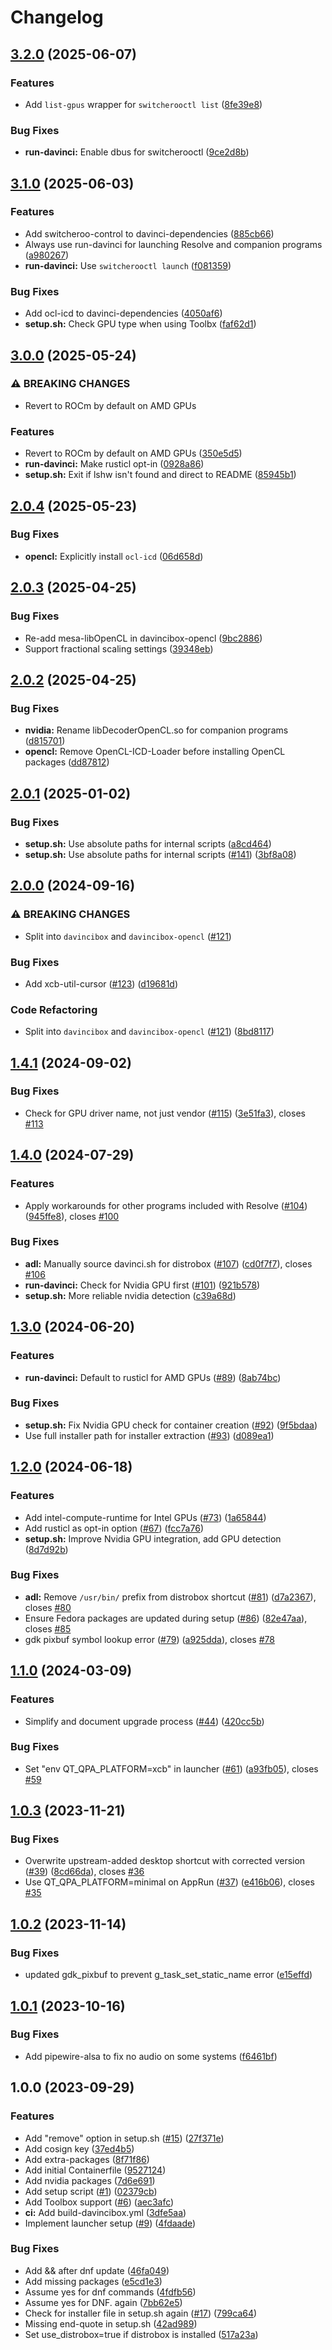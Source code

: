 # Changelog

## [3.2.0](https://github.com/zelikos/davincibox/compare/v3.1.0...v3.2.0) (2025-06-07)


### Features

* Add `list-gpus` wrapper for `switcherooctl list` ([8fe39e8](https://github.com/zelikos/davincibox/commit/8fe39e85b602a3ca56d5547f81653aa4706681ba))


### Bug Fixes

* **run-davinci:** Enable dbus for switcherooctl ([9ce2d8b](https://github.com/zelikos/davincibox/commit/9ce2d8b820e89c970e0f8caaae373ea4f2c6c150))

## [3.1.0](https://github.com/zelikos/davincibox/compare/v3.0.0...v3.1.0) (2025-06-03)


### Features

* Add switcheroo-control to davinci-dependencies ([885cb66](https://github.com/zelikos/davincibox/commit/885cb66c70c9a70ba0dafa11196dfdbfa9a2de24))
* Always use run-davinci for launching Resolve and companion programs ([a980267](https://github.com/zelikos/davincibox/commit/a980267cfc302b6e40125a289dabfad5183bf720))
* **run-davinci:** Use `switcherooctl launch` ([f081359](https://github.com/zelikos/davincibox/commit/f0813597d859e794e5da91122cd5d850ca379b4e))


### Bug Fixes

* Add ocl-icd to davinci-dependencies ([4050af6](https://github.com/zelikos/davincibox/commit/4050af69e480394c3871ec0ba937c465d3a75fbf))
* **setup.sh:** Check GPU type when using Toolbx ([faf62d1](https://github.com/zelikos/davincibox/commit/faf62d1236e764548f934f7c13057ea407bfa56f))

## [3.0.0](https://github.com/zelikos/davincibox/compare/v2.0.4...v3.0.0) (2025-05-24)


### ⚠ BREAKING CHANGES

* Revert to ROCm by default on AMD GPUs

### Features

* Revert to ROCm by default on AMD GPUs ([350e5d5](https://github.com/zelikos/davincibox/commit/350e5d5f0b94d1cc65a785b873a545b5bcafed35))
* **run-davinci:** Make rusticl opt-in ([0928a86](https://github.com/zelikos/davincibox/commit/0928a86f045fb6219eb3813fbe4aeff09d89ae76))
* **setup.sh:** Exit if lshw isn't found and direct to README ([85945b1](https://github.com/zelikos/davincibox/commit/85945b1662e4eabd6b7e76948e451eb39a2e488b))

## [2.0.4](https://github.com/zelikos/davincibox/compare/v2.0.3...v2.0.4) (2025-05-23)


### Bug Fixes

* **opencl:** Explicitly install `ocl-icd` ([06d658d](https://github.com/zelikos/davincibox/commit/06d658d2f1d1114d0d1c7defaed03710399045b2))

## [2.0.3](https://github.com/zelikos/davincibox/compare/v2.0.2...v2.0.3) (2025-04-25)


### Bug Fixes

* Re-add mesa-libOpenCL in davincibox-opencl ([9bc2886](https://github.com/zelikos/davincibox/commit/9bc288635b4e416013a78d8104dee34956c22570))
* Support fractional scaling settings ([39348eb](https://github.com/zelikos/davincibox/commit/39348eb5e5774922023fdcb630203a1628153bdc))

## [2.0.2](https://github.com/zelikos/davincibox/compare/v2.0.1...v2.0.2) (2025-04-25)


### Bug Fixes

* **nvidia:** Rename libDecoderOpenCL.so for companion programs ([d815701](https://github.com/zelikos/davincibox/commit/d8157013fd58ed01121d947d76effe196f297337))
* **opencl:** Remove OpenCL-ICD-Loader before installing OpenCL packages ([dd87812](https://github.com/zelikos/davincibox/commit/dd87812e5568924baf075c07002a2218073f33a8))

## [2.0.1](https://github.com/zelikos/davincibox/compare/v2.0.0...v2.0.1) (2025-01-02)


### Bug Fixes

* **setup.sh:** Use absolute paths for internal scripts ([a8cd464](https://github.com/zelikos/davincibox/commit/a8cd4646219ff425ba43874347fc7d9d5306fe26))
* **setup.sh:** Use absolute paths for internal scripts ([#141](https://github.com/zelikos/davincibox/issues/141)) ([3bf8a08](https://github.com/zelikos/davincibox/commit/3bf8a081f046626961ff1f708c0ec97c0f86d26f))

## [2.0.0](https://github.com/zelikos/davincibox/compare/v1.4.1...v2.0.0) (2024-09-16)


### ⚠ BREAKING CHANGES

* Split into `davincibox` and `davincibox-opencl` ([#121](https://github.com/zelikos/davincibox/issues/121))

### Bug Fixes

* Add xcb-util-cursor ([#123](https://github.com/zelikos/davincibox/issues/123)) ([d19681d](https://github.com/zelikos/davincibox/commit/d19681da4ace14e504e05aa4fea3990e048cd6e0))


### Code Refactoring

* Split into `davincibox` and `davincibox-opencl` ([#121](https://github.com/zelikos/davincibox/issues/121)) ([8bd8117](https://github.com/zelikos/davincibox/commit/8bd8117a2baa720fc8d0586b4e1cae956cb7357a))

## [1.4.1](https://github.com/zelikos/davincibox/compare/v1.4.0...v1.4.1) (2024-09-02)


### Bug Fixes

* Check for GPU driver name, not just vendor ([#115](https://github.com/zelikos/davincibox/issues/115)) ([3e51fa3](https://github.com/zelikos/davincibox/commit/3e51fa38ac7512a26d644d0f48d8cf99921d80de)), closes [#113](https://github.com/zelikos/davincibox/issues/113)

## [1.4.0](https://github.com/zelikos/davincibox/compare/v1.3.0...v1.4.0) (2024-07-29)


### Features

* Apply workarounds for other programs included with Resolve ([#104](https://github.com/zelikos/davincibox/issues/104)) ([945ffe8](https://github.com/zelikos/davincibox/commit/945ffe8f1500237598db4f8e2ddcc52e17d2e191)), closes [#100](https://github.com/zelikos/davincibox/issues/100)


### Bug Fixes

* **adl:** Manually source davinci.sh for distrobox ([#107](https://github.com/zelikos/davincibox/issues/107)) ([cd0f7f7](https://github.com/zelikos/davincibox/commit/cd0f7f7781375bf90cfa903594e8bbcaf002c0fb)), closes [#106](https://github.com/zelikos/davincibox/issues/106)
* **run-davinci:** Check for Nvidia GPU first ([#101](https://github.com/zelikos/davincibox/issues/101)) ([921b578](https://github.com/zelikos/davincibox/commit/921b578b407629e7e78ba088f184e723c43c3fe1))
* **setup.sh:** More reliable nvidia detection ([c39a68d](https://github.com/zelikos/davincibox/commit/c39a68d645883ff4cbb500f2ec81a302b367d68f))

## [1.3.0](https://github.com/zelikos/davincibox/compare/v1.2.0...v1.3.0) (2024-06-20)


### Features

* **run-davinci:** Default to rusticl for AMD GPUs ([#89](https://github.com/zelikos/davincibox/issues/89)) ([8ab74bc](https://github.com/zelikos/davincibox/commit/8ab74bcfcf348a8e891e795b20c154da07dd4afa))


### Bug Fixes

* **setup.sh:** Fix Nvidia GPU check for container creation ([#92](https://github.com/zelikos/davincibox/issues/92)) ([9f5bdaa](https://github.com/zelikos/davincibox/commit/9f5bdaa9424747441c29eb1c44bf0fc1aaafd64b))
* Use full installer path for installer extraction ([#93](https://github.com/zelikos/davincibox/issues/93)) ([d089ea1](https://github.com/zelikos/davincibox/commit/d089ea16fd674018ec48f06cb9f563ec1e6a1514))

## [1.2.0](https://github.com/zelikos/davincibox/compare/v1.1.0...v1.2.0) (2024-06-18)


### Features

* Add intel-compute-runtime for Intel GPUs ([#73](https://github.com/zelikos/davincibox/issues/73)) ([1a65844](https://github.com/zelikos/davincibox/commit/1a65844031e91d13e974b6691c44d4ca54c2cf90))
* Add rusticl as opt-in option ([#67](https://github.com/zelikos/davincibox/issues/67)) ([fcc7a76](https://github.com/zelikos/davincibox/commit/fcc7a767362441f9a2c20baf88b5b7377cd19282))
* **setup.sh:** Improve Nvidia GPU integration, add GPU detection ([8d7d92b](https://github.com/zelikos/davincibox/commit/8d7d92b15a768fe4b7006102c45cd96dea325ed6))


### Bug Fixes

* **adl:** Remove `/usr/bin/` prefix from distrobox shortcut ([#81](https://github.com/zelikos/davincibox/issues/81)) ([d7a2367](https://github.com/zelikos/davincibox/commit/d7a236795bc2bff192fa19b92ee54e6bab561a91)), closes [#80](https://github.com/zelikos/davincibox/issues/80)
* Ensure Fedora packages are updated during setup ([#86](https://github.com/zelikos/davincibox/issues/86)) ([82e47aa](https://github.com/zelikos/davincibox/commit/82e47aaa3b3308b603d711daba0a9fc488359a59)), closes [#85](https://github.com/zelikos/davincibox/issues/85)
* gdk pixbuf symbol lookup error ([#79](https://github.com/zelikos/davincibox/issues/79)) ([a925dda](https://github.com/zelikos/davincibox/commit/a925ddaeb141f9e54a6824753e062e45e63aa87c)), closes [#78](https://github.com/zelikos/davincibox/issues/78)

## [1.1.0](https://github.com/zelikos/davincibox/compare/v1.0.3...v1.1.0) (2024-03-09)


### Features

* Simplify and document upgrade process ([#44](https://github.com/zelikos/davincibox/issues/44)) ([420cc5b](https://github.com/zelikos/davincibox/commit/420cc5b049298a8076d368c425b5a07d07da79db))


### Bug Fixes

* Set "env QT_QPA_PLATFORM=xcb" in launcher ([#61](https://github.com/zelikos/davincibox/issues/61)) ([a93fb05](https://github.com/zelikos/davincibox/commit/a93fb05e23bb755ec6e0a8a3a915181a87c641ba)), closes [#59](https://github.com/zelikos/davincibox/issues/59)

## [1.0.3](https://github.com/zelikos/davincibox/compare/v1.0.2...v1.0.3) (2023-11-21)


### Bug Fixes

* Overwrite upstream-added desktop shortcut with corrected version ([#39](https://github.com/zelikos/davincibox/issues/39)) ([8cd66da](https://github.com/zelikos/davincibox/commit/8cd66da618697e4ddc8a94b607b90386fe109c00)), closes [#36](https://github.com/zelikos/davincibox/issues/36)
* Use QT_QPA_PLATFORM=minimal on AppRun ([#37](https://github.com/zelikos/davincibox/issues/37)) ([e416b06](https://github.com/zelikos/davincibox/commit/e416b06c9f974b510435a77216f9b91822980be5)), closes [#35](https://github.com/zelikos/davincibox/issues/35)

## [1.0.2](https://github.com/zelikos/davincibox/compare/v1.0.1...v1.0.2) (2023-11-14)


### Bug Fixes

* updated gdk_pixbuf to prevent g_task_set_static_name error ([e15effd](https://github.com/zelikos/davincibox/commit/e15effd732cf567bf510c7bc81d7340746168426))

## [1.0.1](https://github.com/zelikos/davincibox/compare/v1.0.0...v1.0.1) (2023-10-16)


### Bug Fixes

* Add pipewire-alsa to fix no audio on some systems ([f6461bf](https://github.com/zelikos/davincibox/commit/f6461bfc1f3f415cde7d71124aafcb40134c6959))

## 1.0.0 (2023-09-29)


### Features

* Add "remove" option in setup.sh ([#15](https://github.com/zelikos/davincibox/issues/15)) ([27f371e](https://github.com/zelikos/davincibox/commit/27f371ee734add0cf9a94a386e05573c97489e1a))
* Add cosign key ([37ed4b5](https://github.com/zelikos/davincibox/commit/37ed4b5d8da372b512bc03274a296335287895c7))
* Add extra-packages ([8f71f86](https://github.com/zelikos/davincibox/commit/8f71f863cec54f83406ea230c20590ec37e3e2f4))
* Add initial Containerfile ([9527124](https://github.com/zelikos/davincibox/commit/95271248ba4afc44d97b7a897384bc7aee08da0f))
* Add nvidia packages ([7d6e691](https://github.com/zelikos/davincibox/commit/7d6e6918171a40c562cdf497a9345e11552752c7))
* Add setup script ([#1](https://github.com/zelikos/davincibox/issues/1)) ([02379cb](https://github.com/zelikos/davincibox/commit/02379cbe74dda07f05ee235a2ec14b08b72083d7))
* Add Toolbox support ([#6](https://github.com/zelikos/davincibox/issues/6)) ([aec3afc](https://github.com/zelikos/davincibox/commit/aec3afc70d72014d4bd2d96d758515e2bfc6a7aa))
* **ci:** Add build-davincibox.yml ([3dfe5aa](https://github.com/zelikos/davincibox/commit/3dfe5aab1db2e0e568c691180e8187b10b03ee3c))
* Implement launcher setup ([#9](https://github.com/zelikos/davincibox/issues/9)) ([4fdaade](https://github.com/zelikos/davincibox/commit/4fdaadeba50f296d514026c56768a0f7e67f4b34))


### Bug Fixes

* Add && after dnf update ([46fa049](https://github.com/zelikos/davincibox/commit/46fa04964b367ce1b134d596852b93b7721e7cff))
* Add missing packages ([e5cd1e3](https://github.com/zelikos/davincibox/commit/e5cd1e3fffd92eb40f342e242a0536d155197cc0))
* Assume yes for dnf commands ([4fdfb56](https://github.com/zelikos/davincibox/commit/4fdfb56fb1fd731ca5ae70c1847bfc98ede9b1cd))
* Assume yes for DNF. again ([7bb62e5](https://github.com/zelikos/davincibox/commit/7bb62e5d1d8130aafb23a76154bc800218dd784f))
* Check for installer file in setup.sh again ([#17](https://github.com/zelikos/davincibox/issues/17)) ([799ca64](https://github.com/zelikos/davincibox/commit/799ca640f6d2d410ea47d3db9a6c5ba3459e6b0f))
* Missing end-quote in setup.sh ([42ad989](https://github.com/zelikos/davincibox/commit/42ad989e3c68b6bb80095d5f48f7e8d137be30cd))
* Set use_distrobox=true if distrobox is installed ([517a23a](https://github.com/zelikos/davincibox/commit/517a23a20643aa71868ebec2a28247c9bc4fb5a1))
